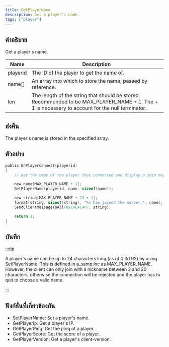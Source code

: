 ```yaml
---
title: GetPlayerName
description: Get a player's name.
tags: ["player"]
---
```


## คำอธิบาย

Get a player's name.

| Name     | Description                                                                                                                                     |
| -------- | ----------------------------------------------------------------------------------------------------------------------------------------------- |
| playerid | The ID of the player to get the name of.                                                                                                        |
| name[]   | An array into which to store the name, passed by reference.                                                                                     |
| len      | The length of the string that should be stored. Recommended to be MAX_PLAYER_NAME + 1. The + 1 is necessary to account for the null terminator. |

## ส่งคืน

The player's name is stored in the specified array.

## ตัวอย่าง

```c
public OnPlayerConnect(playerid)
{
    // Get the name of the player that connected and display a join message to other players

    new name[MAX_PLAYER_NAME + 1];
    GetPlayerName(playerid, name, sizeof(name));

    new string[MAX_PLAYER_NAME + 23 + 1];
    format(string, sizeof(string), "%s has joined the server.", name);
    SendClientMessageToAll(0xC4C4C4FF, string);

    return 1;
}
```

## บันทึก

:::tip

A player's name can be up to 24 characters long (as of 0.3d R2) by using SetPlayerName. This is defined in a_samp.inc as MAX_PLAYER_NAME. However, the client can only join with a nickname between 3 and 20 characters, otherwise the connection will be rejected and the player has to quit to choose a valid name.

:::

## ฟังก์ชั่นที่เกี่ยวข้องกัน

- SetPlayerName: Set a player's name.
- GetPlayerIp: Get a player's IP.
- GetPlayerPing: Get the ping of a player.
- GetPlayerScore: Get the score of a player.
- GetPlayerVersion: Get a player's client-version.

